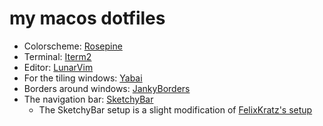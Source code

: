 # my macos dotfiles #

- Colorscheme: [Rosepine](https://rosepinetheme.com/)
- Terminal: [Iterm2](https://iterm2.com/)
- Editor: [LunarVim](https://www.lunarvim.org/)
- For the tiling windows: [Yabai](https://github.com/koekeishiya/yabai)
- Borders around windows: [JankyBorders](https://github.com/FelixKratz/JankyBorders)
- The navigation bar: [SketchyBar](https://github.com/FelixKratz/SketchyBar)
    - The SketchyBar setup is a slight modification of [FelixKratz's setup](https://github.com/FelixKratz/dotfiles) 
